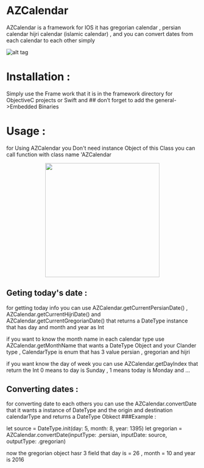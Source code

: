 # AZCalendar
AZCalendar is a  framework for IOS it has gregorian calendar , persian calendar hijri calendar (islamic calendar) , and you can convert dates from each calendar to each other simply 

![alt tag](http://aliazadeh.me/AZPersianCal/img5.png)




# Installation : 

Simply use the Frame work that it is in the framework directory for ObjectiveC projects or Swift and ## don’t forget to add the general->Embedded Binaries

# Usage : 

for Using AZCalendar you Don't need instance Object of this Class you can call function with class name 'AZCalendar

<div align="center">
 <img src="http://aliazadeh.me/AZPersianCal/img1.png" width="300" height = "auto" margin = "auto" />
</div>

## Geting today's date  :

for getting today info you can use AZCalendar.getCurrentPersianDate() , AZCalendar.getCurrentHijriDate() and AZCalendar.getCurrentGregorianDate() that returns a DateType instance that has day and month and year as Int 

if you want to know the month name in each calendar type use AZCalendar.getMonthName that wants a DateType Object and your Clander type , CalendarType is enum that has 3 value persian , gregorian and hijri

if you want know the day of week you can use AZCalendar.getDayIndex that return the Int 0 means to day is Sunday , 1 means today is Monday and …


## Converting dates : 

for converting date to each others you can use the AZCalendar.convertDate that it wants a instance of DateType and the origin and destination calendarType and returns a DateType Obkect
###Example :

 let source = DateType.init(day: 5, month: 8, year: 1395)
        let gregorian = AZCalendar.convertDate(inputType: .persian, inputDate: source, outputType: .gregorian)


now the gregorian object hasr 3 field that day is = 26 , month = 10 and year is 2016 




